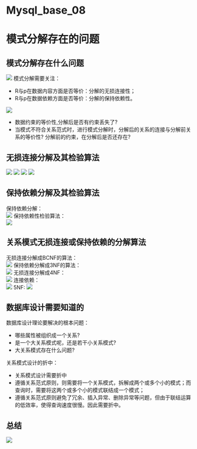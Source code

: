 # Mysql_base_08

# 模式分解存在的问题
## 模式分解存在什么问题
![](https://raw.githubusercontent.com/QizhengZou/Drawing_bed/main/20211113100944.png)
模式分解需要关注：   
- R与p在数据内容方面是否等价：分解的无损连接性；
- R与p在数据依赖方面是否等价：分解的保持依赖性。

![](https://raw.githubusercontent.com/QizhengZou/Drawing_bed/main/20211113101137.png)
- 数据约束的等价性,分解后是否有约束丢失了?
- 当模式不符合关系范式时，进行模式分解时，分解后的关系的连接与分解前关系的等价性? 分解前的约束，在分解后是否还存在?


## 无损连接分解及其检验算法
![](https://raw.githubusercontent.com/QizhengZou/Drawing_bed/main/20211113101525.png)
![](https://raw.githubusercontent.com/QizhengZou/Drawing_bed/main/20211113101600.png)
![](https://raw.githubusercontent.com/QizhengZou/Drawing_bed/main/20211113101714.png)
![](https://raw.githubusercontent.com/QizhengZou/Drawing_bed/main/20211113101742.png)
## 保持依赖分解及其检验算法
保持依赖分解：   
![](https://raw.githubusercontent.com/QizhengZou/Drawing_bed/main/20211113101841.png)
保持依赖性检验算法：   
![](https://raw.githubusercontent.com/QizhengZou/Drawing_bed/main/20211113105344.png)
## 关系模式无损连接或保持依赖的分解算法
无损连接分解成BCNF的算法：   
![](https://raw.githubusercontent.com/QizhengZou/Drawing_bed/main/20211113105507.png)
保持依赖分解成3NF的算法：   
![](https://raw.githubusercontent.com/QizhengZou/Drawing_bed/main/20211113105712.png)
无损连接分解成4NF：   
![](https://raw.githubusercontent.com/QizhengZou/Drawing_bed/main/20211113110538.png)
连接依赖：   
![](https://raw.githubusercontent.com/QizhengZou/Drawing_bed/main/20211113110804.png)
5NF:
![](https://raw.githubusercontent.com/QizhengZou/Drawing_bed/main/20211113110849.png)
## 数据库设计需要知道的
数据库设计理论要解决的根本问题：   
- 哪些属性被组织成一个关系?
- 是一个大关系模式呢，还是若干小关系模式?
- 大关系模式存在什么问题?

关系模式设计的折中：   
- 关系模式设计需要折中
- 遵循关系范式原则，则需要将一个关系模式，拆解成两个或多个小的模式；而查询时，需要将这两个或多个小的模式联结成一个模式；
- 遵循关系范式原则避免了冗余、插入异常、删除异常等问题，但由于联结运算的低效率，使得查询速度很慢。因此需要折中。
## 总结
![](https://raw.githubusercontent.com/QizhengZou/Drawing_bed/main/20211113111108.png)



